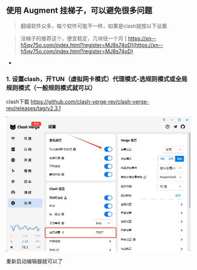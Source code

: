 使用 Augment 挂梯子，可以避免很多问题
-

> 翻墙软件众多，每个软件可能不一样，如果是clash就按以下设置


> 没梯子的推荐这个，便宜稳定，几块钱一个月
[ https://xn--h5qy75o.com/index.html?register=MJ8s74oD](https://xn--h5qy75o.com/index.html?register=MJ8s74oD) 

-

### 1. 设置clash，开TUN（虚拟网卡模式）代理模式-选规则模式或全局规则模式（一般规则模式就可以）

clash下载
https://github.com/clash-verge-rev/clash-verge-rev/releases/tag/v2.3.1

![20250718095406.png](<20250718095406.png>)

重新启动编辑器就可以了
